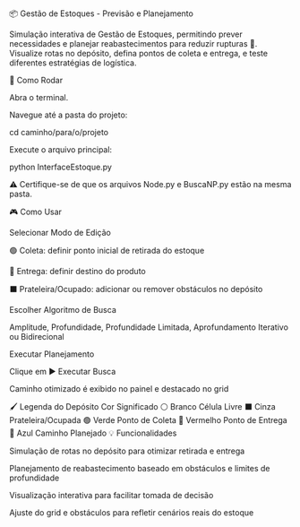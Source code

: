 📦 Gestão de Estoques - Previsão e Planejamento

Simulação interativa de Gestão de Estoques, permitindo prever necessidades e planejar reabastecimentos para reduzir rupturas 🏪. Visualize rotas no depósito, defina pontos de coleta e entrega, e teste diferentes estratégias de logística.

🚀 Como Rodar

Abra o terminal.

Navegue até a pasta do projeto:

cd caminho/para/o/projeto


Execute o arquivo principal:

python InterfaceEstoque.py


⚠️ Certifique-se de que os arquivos Node.py e BuscaNP.py estão na mesma pasta.

🎮 Como Usar

Selecionar Modo de Edição

🟢 Coleta: definir ponto inicial de retirada do estoque

🔴 Entrega: definir destino do produto

⬛ Prateleira/Ocupado: adicionar ou remover obstáculos no depósito

Escolher Algoritmo de Busca

Amplitude, Profundidade, Profundidade Limitada, Aprofundamento Iterativo ou Bidirecional

Executar Planejamento

Clique em ▶ Executar Busca

Caminho otimizado é exibido no painel e destacado no grid

🖌 Legenda do Depósito
Cor	Significado
⚪ Branco	Célula Livre
⬛ Cinza	Prateleira/Ocupada
🟢 Verde	Ponto de Coleta
🔴 Vermelho	Ponto de Entrega
🔵 Azul	Caminho Planejado
💡 Funcionalidades

Simulação de rotas no depósito para otimizar retirada e entrega

Planejamento de reabastecimento baseado em obstáculos e limites de profundidade

Visualização interativa para facilitar tomada de decisão

Ajuste do grid e obstáculos para refletir cenários reais do estoque

